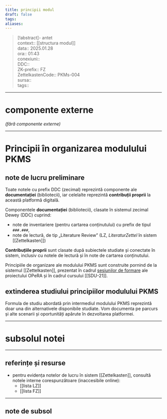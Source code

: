```yaml
---
title: principii modul
draft: false
tags: 
aliases: 
---
```

> [!abstract]- antet  
> context::  [[structura modul]]  
> data:: 2025.01.28  
> ora:: 01:43  
> conexiuni::  
> DDC::  
> ZK-prefix::  FZ  
> ZettelkastenCode::  PKMs-004  
> sursa::  
> tags::  


---
# componente externe
*(fără componente externe)*

---

# Principii în organizarea modulului PKMS  
## note de lucru preliminare
Toate notele cu prefix DDC (zecimal) reprezintă componente ale **documentației** (bibliotecii), iar celelalte reprezintă **contribuții proprii** la această platformă digitală.

Componentele **documentației** (bibliotecii), clasate în sistemul zecimal Dewey (DDC) cuprind:
- note de inventariere (pentru cartarea conținutului) cu prefix de tipul `###.###`,
- note de lectură, de tip „Literature Review” (LZ, *LiteraturZettel* în sistem [[Zettelkasten]])

**Contribuțiile proprii** sunt clasate după subiectele studiate și conectate în sistem, inclusiv cu notele de lectură și în note de cartarea conținutului.

Principiile de organizare ale modulului PKMS sunt construite pornind de la sistemul [[Zettelkasten]], prezentat în cadrul [sesiunilor de formare](https://opera-phd.org/s2/) ale proiectului OPeRA și în cadrul cursului [[SDU-21]].
## extinderea studiului principiilor modulului PKMS
Formula de studiu abordată prin intermediul modulului PKMS reprezintă doar una din alternativele disponibile studiate. Vom documenta pe parcurs și alte scenarii și oportunități apărute în dezvoltarea platformei.  

---
# subsolul notei
---
## referințe și resurse
- pentru evidența notelor de lucru în sistem [[Zettelkasten]], consultă notele interne corespunzătoare (inaccesibile online):
	- [[lista LZ]]
	- [[lista FZ]]

---
## note de subsol  